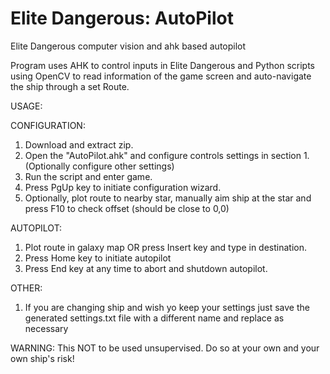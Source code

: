 # Elite Dangerous: AutoPilot
Elite Dangerous computer vision and ahk based autopilot

Program uses AHK to control inputs in Elite Dangerous and Python scripts using OpenCV
to read information of the game screen and auto-navigate the ship through a set Route.



USAGE:

CONFIGURATION:
1. Download and extract zip.
2. Open the "AutoPilot.ahk" and configure controls settings in section 1. (Optionally configure other settings)
3. Run the script and enter game.
4. Press PgUp key to initiate configuration wizard.
5. Optionally, plot route to nearby star, manually aim ship at the star and press F10 to check offset (should be close to 0,0)

AUTOPILOT:
1. Plot route in galaxy map OR press Insert key and type in destination.
2. Press Home key to initiate autopilot
3. Press End key at any time to abort and shutdown autopilot.

OTHER:
1. If you are changing ship and wish yo keep your settings just save the generated settings.txt file with a different name and replace as necessary

WARNING:
This NOT to be used unsupervised. Do so at your own and your own ship's risk!
